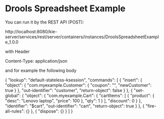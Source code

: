 Drools Spreadsheet Example
==========================

You can run it by the REST API (POST):

http://localhost:8080/kie-server/services/rest/server/containers/instances/DroolsSpreadsheetExample_1.0.0

with Header

Content-Type: application/json

and for example the following body

{
    "lookup": "default-stateless-ksession",
    "commands": [
        {
            "insert": {
                "object": {
                    "com.myexample.Customer": {
                        "coupon": "",
                        "newCustomer": true
                    }
                },
                "out-identifier": "customer",
                "return-object": false
            }
        },
        {
            "set-global": {
                "object": {
                    "com.myexample.Cart": {
                        "cartItems": [
                            {
                                "product": {
                                    "desc": "Lenovo laptop",
                                    "price": 100
                                },
                                "qty": 1
                            }
                        ],
                        "discount": 0
                    }
                },
                "identifier": "$cart",
                "out-identifier": "cart",
                "return-object": true
            }
        },
        {
            "fire-all-rules": {}
        },
        {
            "dispose": {}
        }
    ]
}

